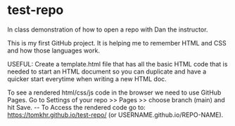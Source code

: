 # test-repo
 In class demonstration of how to open a repo with Dan the instructor.

 This is my first GitHub project. It is helping me to remember HTML and CSS and how those languages work.

USEFUL: Create a template.html file that has all the basic HTML code that is needed to start an HTML document so you can duplicate and have a quicker start everytime when writing a new HTML doc.


To see a rendered html/css/js code in the browser we need to use GitHub Pages. Go to Settings of your repo >> Pages >> choose branch (main) and hit Save.
-- To Access the rendered code go to: https://tomkhr.github.io/test-repo/ (or USERNAME.github.io/REPO-NAME).